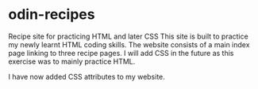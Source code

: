# odin-recipes
Recipe site for practicing HTML and later CSS
This site is built to practice my newly learnt HTML coding skills. The website consists of a main index page linking to three recipe pages. I will add CSS in the future as this exercise was to mainly practice HTML. 

I have now added CSS attributes to my website. 
